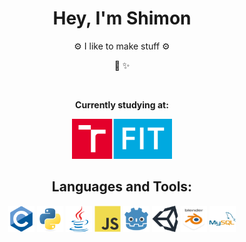 <div align="center">
    <h1>Hey, I'm Shimon</h1>
    <p>⚙️ I like to make stuff ⚙️</p>
    <p>🚀 ✨</p>
    <br />
    <p><b>Currently studying at:</b></p>
    <a href="https://www.fit.vut.cz/.en"><img src="https://raw.githubusercontent.com/ShimonBlunivers/ShimonBlunivers/main/assets/VUT_FIT.png" width=160 /></a>
    <br />
    <h2>Languages and Tools:</h2>
    <p>
        <a target="_blank" href="https://raw.githubusercontent.com/ShimonBlunivers/ShimonBlunivers/main/assets/c.svg" style="display: inline-block;"><img src="https://raw.githubusercontent.com/ShimonBlunivers/ShimonBlunivers/main/assets/c.svg" alt="c" width="42" height="42" /></a>
        <a target="_blank" href="https://raw.githubusercontent.com/ShimonBlunivers/ShimonBlunivers/main/assets/python.svg" style="display: inline-block;"><img src="https://raw.githubusercontent.com/ShimonBlunivers/ShimonBlunivers/main/assets/python.svg" alt="python" width="42" height="42" /></a>
        <a target="_blank" href="https://raw.githubusercontent.com/ShimonBlunivers/ShimonBlunivers/main/assets/java.svg" style="display: inline-block;"><img src="https://raw.githubusercontent.com/ShimonBlunivers/ShimonBlunivers/main/assets/java.svg" alt="java" width="42" height="42" /></a>
        <a target="_blank" href="https://raw.githubusercontent.com/ShimonBlunivers/ShimonBlunivers/main/assets/javascript.svg" style="display: inline-block;"><img src="https://raw.githubusercontent.com/ShimonBlunivers/ShimonBlunivers/main/assets/javascript.svg" alt="javascript" width="42" height="42" /></a>
        <a target="_blank" href="https://raw.githubusercontent.com/ShimonBlunivers/ShimonBlunivers/main/assets/godot.svg" style="display: inline-block;"><img src="https://raw.githubusercontent.com/ShimonBlunivers/ShimonBlunivers/main/assets/godot.svg" alt="godot" width="42" height="42" /></a>
        <a target="_blank" href="https://raw.githubusercontent.com/ShimonBlunivers/ShimonBlunivers/main/assets/unity.svg" style="display: inline-block;"><img src="https://raw.githubusercontent.com/ShimonBlunivers/ShimonBlunivers/main/assets/unity.svg" alt="unity" width="42" height="42" /></a>
        <a target="_blank" href="https://raw.githubusercontent.com/ShimonBlunivers/ShimonBlunivers/main/assets/blender.svg" style="display: inline-block;"><img src="https://raw.githubusercontent.com/ShimonBlunivers/ShimonBlunivers/main/assets/blender.svg" alt="blender" width="42" height="42" /></a>
        <a target="_blank" href="https://raw.githubusercontent.com/ShimonBlunivers/ShimonBlunivers/main/assets/mysql.svg" style="display: inline-block;"><img src="https://raw.githubusercontent.com/ShimonBlunivers/ShimonBlunivers/main/assets/mysql.svg" alt="mysql" width="42" height="42" /></a>
    </p>
</div>
